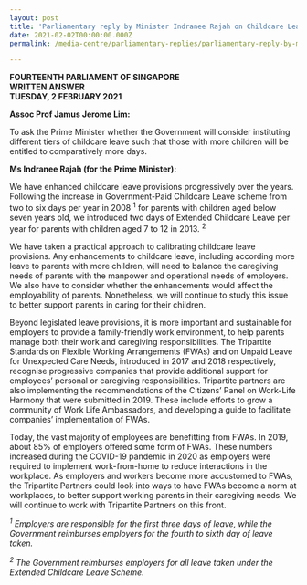 ```yaml
---
layout: post
title: 'Parliamentary reply by Minister Indranee Rajah on Childcare Leave for Parents with Multiple Children'
date: 2021-02-02T00:00:00.000Z
permalink: /media-centre/parliamentary-replies/parliamentary-reply-by-minister-indranee-rajah-on-childcare-leave-for-parents-with-multiple-children/

---
```



**FOURTEENTH PARLIAMENT OF SINGAPORE**  
**WRITTEN ANSWER**  
**TUESDAY, 2 FEBRUARY 2021**  

**Assoc Prof Jamus Jerome Lim:**

To ask the Prime Minister whether the Government will consider instituting different tiers of childcare leave such that those with more children will be entitled to comparatively more days. 

**Ms Indranee Rajah (for the Prime Minister):**

We have enhanced childcare leave provisions progressively over the years. Following the increase in Government-Paid Childcare Leave scheme from two to six days per year in 2008 <sup>1</sup> for parents with children aged below seven years old, we introduced two days of Extended Childcare Leave per year for parents with children aged 7 to 12 in 2013. <sup>2</sup>

We have taken a practical approach to calibrating childcare leave provisions. Any enhancements to childcare leave, including according more leave to parents with more children, will need to balance the caregiving needs of parents with the manpower and operational needs of employers. We also have to consider whether the enhancements would affect the employability of parents. Nonetheless, we will continue to study this issue to better support parents in caring for their children. 

Beyond legislated leave provisions, it is more important and sustainable for employers to provide a family-friendly work environment, to help parents manage both their work and caregiving responsibilities. The Tripartite Standards on Flexible Working Arrangements (FWAs) and on Unpaid Leave for Unexpected Care Needs, introduced in 2017 and 2018 respectively, recognise progressive companies that provide additional support for employees’ personal or caregiving responsibilities. Tripartite partners are also implementing the recommendations of the Citizens’ Panel on Work-Life Harmony that were submitted in 2019. These include efforts to grow a community of Work Life Ambassadors, and developing a guide to facilitate companies’ implementation of FWAs. 

Today, the vast majority of employees are benefitting from FWAs. In 2019, about 85% of employers offered some form of FWAs. These numbers increased during the COVID-19 pandemic in 2020 as employers were required to implement work-from-home to reduce interactions in the workplace. As employers and workers become more accustomed to FWAs, the Tripartite Partners could look into ways to have FWAs become a norm at workplaces, to better support working parents in their caregiving needs. We will continue to work with Tripartite Partners on this front.

*<sup>1</sup> Employers are responsible for the first three days of leave, while the Government reimburses employers for the fourth to sixth day of leave taken.*

*<sup>2</sup> The Government reimburses employers for all leave taken under the Extended Childcare Leave Scheme.*

